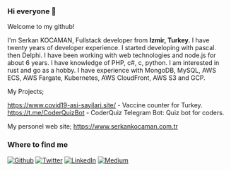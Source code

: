 ### Hi everyone 🖖

Welcome to my github!

I'm Serkan KOCAMAN, Fullstack developer from <b>Izmir, Turkey.</b> I have twenty years of developer experience. I started developing with pascal. then Delphi. I have been working with web technologies and node.js for about 6 years. I have knowledge of PHP, c#, c, python. I am interested in rust and go as a hobby. I have experience with MongoDB, MySQL, AWS ECS, AWS Fargate, Kubernetes, AWS CloudFront, AWS S3 and GCP.

My Projects;

https://www.covid19-asi-sayilari.site/ - Vaccine counter for Turkey.</br>
https://t.me/CoderQuizBot - CoderQuiz Telegram Bot: Quiz bot for coders. </br>

My personel web site; https://www.serkankocaman.com.tr


<h3>Where to find me</h3>
<p><a href="https://github.com/KiPSOFT" target="_blank"><img alt="Github" src="https://img.shields.io/badge/GitHub-%2312100E.svg?&style=for-the-badge&logo=Github&logoColor=white" /></a> <a href="https://twitter.com/KiPSOFT" target="_blank"><img alt="Twitter" src="https://img.shields.io/badge/twitter-%231DA1F2.svg?&style=for-the-badge&logo=twitter&logoColor=white" /></a> <a href="https://www.linkedin.com/in/serkankocaman" target="_blank"><img alt="LinkedIn" src="https://img.shields.io/badge/linkedin-%230077B5.svg?&style=for-the-badge&logo=linkedin&logoColor=white" /></a> <a href="https://medium.com/@KiPSOFT" target="_blank"><img alt="Medium" src="https://img.shields.io/badge/medium-%2312100E.svg?&style=for-the-badge&logo=medium&logoColor=white" /></a>
</p>
